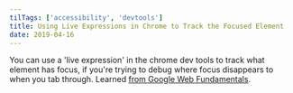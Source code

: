 ```yaml
---
tilTags: ['accessibility', 'devtools']
title: Using Live Expressions in Chrome to Track the Focused Element
date: 2019-04-16
---
```


You can use a 'live expression' in the chrome dev tools to track what element has focus, if you're trying to debug where focus disappears to when you tab through. Learned [from Google Web Fundamentals](https://developers.google.com/web/tools/chrome-devtools/accessibility/focus). 